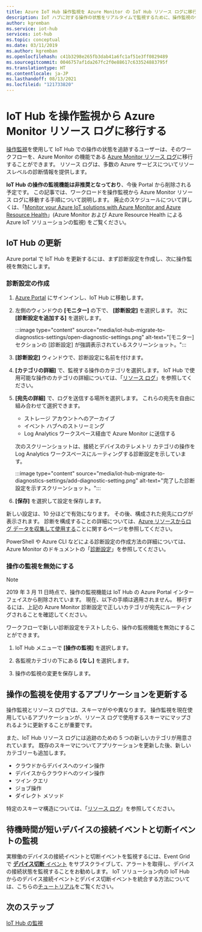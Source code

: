 ```yaml
---
title: Azure IoT Hub 操作監視を Azure Monitor の IoT Hub リソース ログに移行する | Microsoft Docs
description: IoT ハブに対する操作の状態をリアルタイムで監視するために、操作監視の代わりに Azure Monitor を使用するように Azure IoT Hub を更新する方法。
author: kgremban
ms.service: iot-hub
services: iot-hub
ms.topic: conceptual
ms.date: 03/11/2019
ms.author: kgremban
ms.openlocfilehash: c41b3298e265fb3dab41a6fc1af51e3ff0829489
ms.sourcegitcommit: 0046757af1da267fc2f0e88617c633524883795f
ms.translationtype: HT
ms.contentlocale: ja-JP
ms.lasthandoff: 08/13/2021
ms.locfileid: "121733820"
---
```

# <a name="migrate-your-iot-hub-from-operations-monitoring-to-azure-monitor-resource-logs"></a>IoT Hub を操作監視から Azure Monitor リソース ログに移行する

[操作監視](iot-hub-operations-monitoring.md)を使用して IoT Hub での操作の状態を追跡するユーザーは、そのワークフローを、Azure Monitor の機能である [Azure Monitor リソース ログ](../azure-monitor/essentials/platform-logs-overview.md)に移行することができます。 リソース ログは、多数の Azure サービスについてリソースレベルの診断情報を提供します。

**IoT Hub の操作の監視機能は非推奨となっており**、今後 Portal から削除される予定です。 この記事では、ワークロードを操作監視から Azure Monitor リソース ログに移動する手順について説明します。 廃止のスケジュールについて詳しくは、「[Monitor your Azure IoT solutions with Azure Monitor and Azure Resource Health](https://azure.microsoft.com/blog/monitor-your-azure-iot-solutions-with-azure-monitor-and-azure-resource-health/)」(Azure Monitor および Azure Resource Health による Azure IoT ソリューションの監視) をご覧ください。

## <a name="update-iot-hub"></a>IoT Hub の更新

Azure portal で IoT Hub を更新するには、まず診断設定を作成し、次に操作監視を無効にします。  

### <a name="create-a--diagnostic-setting"></a>診断設定の作成

1. [Azure Portal](https://portal.azure.com) にサインインし、IoT Hub に移動します。

1. 左側のウィンドウの **[モニター]** の下で、 **[診断設定]** を選択します。 次に **[診断設定を追加する]** を選択します。

   :::image type="content" source="media/iot-hub-migrate-to-diagnostics-settings/open-diagnostic-settings.png" alt-text="[モニター] セクションの [診断設定] が強調表示されているスクリーンショット。":::

1. **[診断設定]** ウィンドウで、診断設定に名前を付けます。

1. **[カテゴリの詳細]** で、監視する操作のカテゴリを選択します。 IoT Hub で使用可能な操作のカテゴリの詳細については、「[リソース ログ](monitor-iot-hub-reference.md#resource-logs)」を参照してください。

1. **[宛先の詳細]** で、ログを送信する場所を選択します。 これらの宛先を自由に組み合わせて選択できます。

   * ストレージ アカウントへのアーカイブ
   * イベント ハブへのストリーミング
   * Log Analytics ワークスペース経由で Azure Monitor に送信する

   次のスクリーンショットは、接続とデバイスのテレメトリ カテゴリの操作を Log Analytics ワークスペースにルーティングする診断設定を示しています。

   :::image type="content" source="media/iot-hub-migrate-to-diagnostics-settings/add-diagnostic-setting.png" alt-text="完了した診断設定を示すスクリーンショット。":::

1. **[保存]** を選択して設定を保存します。

新しい設定は、10 分ほどで有効になります。 その後、構成された宛先にログが表示されます。 診断を構成することの詳細については、[Azure リソースからログ データを収集して使用する](../azure-monitor/essentials/platform-logs-overview.md)ことに関するページを参照してください。

PowerShell や Azure CLI などによる診断設定の作成方法の詳細については、Azure Monitor のドキュメントの「[診断設定](../azure-monitor/essentials/diagnostic-settings.md)」を参照してください。

### <a name="turn-off-operations-monitoring"></a>操作の監視を無効にする

> [!NOTE]
> 2019 年 3 月 11 日時点で、操作の監視機能は IoT Hub の Azure Portal インターフェイスから削除されています。 現在、以下の手順は適用されません。 移行するには、上記の Azure Monitor 診断設定で正しいカテゴリが宛先にルーティングされることを確認してください。

ワークフローで新しい診断設定をテストしたら、操作の監視機能を無効にすることができます。 

1. IoT Hub メニューで **[操作の監視]** を選択します。

2. 各監視カテゴリの下にある **[なし]** を選択します。

3. 操作の監視の変更を保存します。

## <a name="update-applications-that-use-operations-monitoring"></a>操作の監視を使用するアプリケーションを更新する

操作監視とリソース ログでは、スキーマがやや異なります。 操作監視を現在使用しているアプリケーションが、リソース ログで使用するスキーマにマップされるように更新することが重要です。

また、IoT Hub リソース ログには追跡のための 5 つの新しいカテゴリが用意されています。 既存のスキーマについてアプリケーションを更新した後、新しいカテゴリーも追加します。

* クラウドからデバイスへのツイン操作
* デバイスからクラウドへのツイン操作
* ツイン クエリ
* ジョブ操作
* ダイレクト メソッド

特定のスキーマ構造については、「[リソース ログ](monitor-iot-hub-reference.md#resource-logs)」を参照してください。

## <a name="monitoring-device-connect-and-disconnect-events-with-low-latency"></a>待機時間が短いデバイスの接続イベントと切断イベントの監視

実稼働のデバイスの接続イベントと切断イベントを監視するには、Event Grid で [**デバイス切断** イベント](iot-hub-event-grid.md#event-types) をサブスクライブして、アラートを取得し、デバイスの接続状態を監視することをお勧めします。 IoT ソリューション内の IoT Hub からのデバイス接続イベントとデバイス切断イベントを統合する方法については、こちらの[チュートリアル](iot-hub-how-to-order-connection-state-events.md)をご覧ください。

## <a name="next-steps"></a>次のステップ

[IoT Hub の監視](monitor-iot-hub.md)